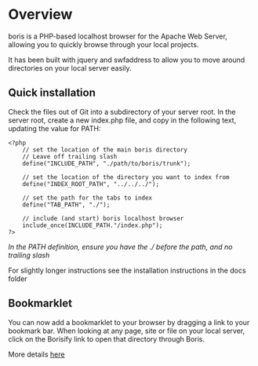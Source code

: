 # Overview

boris is a PHP-based localhost browser for the Apache Web Server, allowing you to quickly browse through your local projects.

It has been built with jquery and swfaddress to allow you to move around directories on your local server easily. 

## Quick installation

Check the files out of Git into a subdirectory of your server root.  In the server root, create a new index.php file, and copy in the following text, updating the value for PATH:

    <?php
        // set the location of the main boris directory
        // Leave off trailing slash
        define("INCLUDE_PATH", "./path/to/boris/trunk");

        // set the location of the directory you want to index from
        define("INDEX_ROOT_PATH", "../../../");
	
        // set the path for the tabs to index
        define("TAB_PATH", "./");
	
        // include (and start) boris localhost browser
        include_once(INCLUDE_PATH."/index.php");
    ?>

*In the PATH definition, ensure you have the ./ before the path, and no trailing slash*  

For slightly longer instructions see the installation instructions in the docs folder


## Bookmarklet

You can now add a bookmarklet to your browser by dragging a link to your bookmark bar. When looking at any page, site or file on your local server, click on the Borisify link to open that directory through Boris.

More details [here](http://petegoodman.com/labs/boris-localhost-browser/)